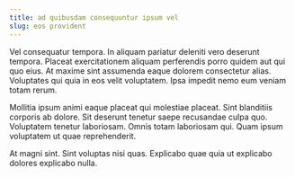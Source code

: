 ```yaml
---
title: ad quibusdam consequuntur ipsum vel
slug: eos provident
---
```


Vel consequatur tempora. In aliquam pariatur deleniti vero deserunt tempora. Placeat exercitationem aliquam perferendis porro quidem aut qui quo eius. At maxime sint assumenda eaque dolorem consectetur alias. Voluptates qui quia in eos velit voluptatem. Ipsa impedit nemo eum veniam totam rerum.

Mollitia ipsum animi eaque placeat qui molestiae placeat. Sint blanditiis corporis ab dolore. Sit deserunt tenetur saepe recusandae culpa quo. Voluptatem tenetur laboriosam. Omnis totam laboriosam qui. Quam ipsum voluptatem ut quae reprehenderit.

At magni sint. Sint voluptas nisi quas. Explicabo quae quia ut explicabo dolores explicabo nulla.
